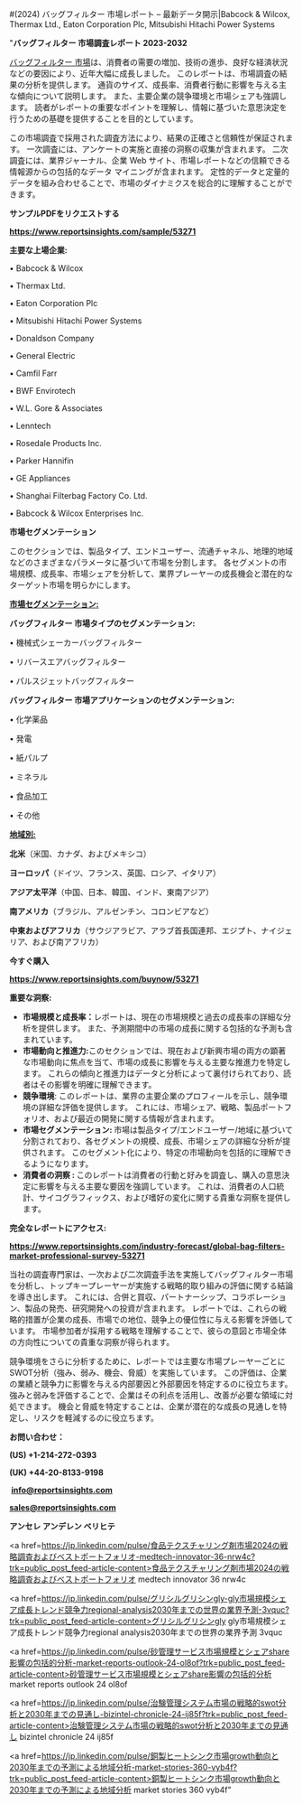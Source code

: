 #(2024) バッグフィルター 市場レポート – 最新データ開示|Babcock & Wilcox, Thermax Ltd., Eaton Corporation Plc, Mitsubishi Hitachi Power Systems

"<strong>バッグフィルター 市場調査レポート 2023-2032</strong>

<a href=https://www.reportsinsights.com/sample/53271>バッグフィルター 市場</a>は、消費者の需要の増加、技術の進歩、良好な経済状況などの要因により、近年大幅に成長しました。 このレポートは、市場調査の結果の分析を提供します。 通貨のサイズ、成長率、消費者行動に影響を与える主な傾向について説明します。 また、主要企業の競争環境と市場シェアも強調します。 読者がレポートの重要なポイントを理解し、情報に基づいた意思決定を行うための基礎を提供することを目的としています。

この市場調査で採用された調査方法により、結果の正確さと信頼性が保証されます。 一次調査には、アンケートの実施と直接の洞察の収集が含まれます。 二次調査には、業界ジャーナル、企業 Web サイト、市場レポートなどの信頼できる情報源からの包括的なデータ マイニングが含まれます。 定性的データと定量的データを組み合わせることで、市場のダイナミクスを総合的に理解することができます。

<strong><b>サンプルPDFをリクエストする</b></strong>

<a href=https://www.reportsinsights.com/sample/53271><strong><u>https://www.reportsinsights.com/sample/53271</u></strong></a>

<strong>主要な上場企業:</strong>

• Babcock & Wilcox

• Thermax Ltd.

• Eaton Corporation Plc

• Mitsubishi Hitachi Power Systems

• Donaldson Company

• General Electric

• Camfil Farr

• BWF Envirotech

• W.L. Gore & Associates

• Lenntech

• Rosedale Products Inc.

• Parker Hannifin

• GE Appliances

• Shanghai Filterbag Factory Co.  Ltd.

• Babcock & Wilcox Enterprises  Inc.

<strong>市場セグメンテーション</strong>

このセクションでは、製品タイプ、エンドユーザー、流通チャネル、地理的地域などのさまざまなパラメータに基づいて市場を分割します。 各セグメントの市場規模、成長率、市場シェアを分析して、業界プレーヤーの成長機会と潜在的なターゲット市場を明らかにします。

<strong><u>市場セグメンテーション</u></strong><strong><u>:</u></strong>

<strong>バッグフィルター 市場タイプのセグメンテーション:</strong>

• 機械式シェーカーバッグフィルター

• リバースエアバッグフィルター

• パルスジェットバッグフィルター

<strong>バッグフィルター 市場アプリケーションのセグメンテーション:</strong>

• 化学薬品

• 発電

• 紙パルプ

• ミネラル

• 食品加工

• その他

<strong><u>地域別</u></strong><strong><u>:</u></strong>

<strong>北米</strong>（米国、カナダ、およびメキシコ）

<strong>ヨーロッパ</strong>（ドイツ、フランス、英国、ロシア、イタリア）

<strong>アジア太平洋</strong>（中国、日本、韓国、インド、東南アジア）

<strong>南アメリカ</strong>（ブラジル、アルゼンチン、コロンビアなど）

<strong>中東およびアフリカ</strong>（サウジアラビア、アラブ首長国連邦、エジプト、ナイジェリア、および南アフリカ）

<strong>今すぐ購入</strong>

<a href=https://www.reportsinsights.com/buynow/53271><strong><u>https://www.reportsinsights.com/buynow/53271</u></strong></a>

<strong>重要な洞察:</strong>
<ul>
  <li><strong>市場規模と成長率：</strong>レポートは、現在の市場規模と過去の成長率の詳細な分析を提供します。 また、予測期間中の市場の成長に関する包括的な予測も含まれています。</li>
  <li><strong>市場動向と推進力:</strong>このセクションでは、現在および新興市場の両方の顕著な市場動向に焦点を当て、市場の成長に影響を与える主要な推進力を特定します。 これらの傾向と推進力はデータと分析によって裏付けられており、読者はその影響を明確に理解できます。</li>
  <li><strong>競争環境</strong>: このレポートは、業界の主要企業のプロフィールを示し、競争環境の詳細な評価を提供します。 これには、市場シェア、戦略、製品ポートフォリオ、および最近の開発に関する情報が含まれます。</li>
  <li><strong>市場セグメンテーション: </strong>市場は製品タイプ/エンドユーザー/地域に基づいて分割されており、各セグメントの規模、成長、市場シェアの詳細な分析が提供されます。 このセグメント化により、特定の市場動向を包括的に理解できるようになります。</li>
  <li><strong>消費者の洞察 : </strong>このレポートは消費者の行動と好みを調査し、購入の意思決定に影響を与える主要な要因を強調しています。 これは、消費者の人口統計、サイコグラフィックス、および嗜好の変化に関する貴重な洞察を提供します。</li>
</ul>
<strong>完全なレポートにアクセス:</strong>

<a href=https://www.reportsinsights.com/industry-forecast/global-bag-filters-market-professional-survey-53271><strong><u><b>https://www.reportsinsights.com/industry-forecast/global-bag-filters-market-professional-survey-53271</b></u></strong></a>

当社の調査専門家は、一次および二次調査手法を実施してバッグフィルター市場を分析し、トップキープレーヤーが実施する戦略的取り組みの評価に関する結論を導き出します。 これには、合併と買収、パートナーシップ、コラボレーション、製品の発売、研究開発への投資が含まれます。 レポートでは、これらの戦略的措置が企業の成長、市場での地位、競争上の優位性に与える影響を評価しています。 市場参加者が採用する戦略を理解することで、彼らの意図と市場全体の方向性についての貴重な洞察が得られます。

競争環境をさらに分析するために、レポートでは主要な市場プレーヤーごとにSWOT分析（強み、弱み、機会、脅威）を実施しています。 この評価は、企業の業績と競争力に影響を与える内部要因と外部要因を特定するのに役立ちます。 強みと弱みを評価することで、企業はその利点を活用し、改善が必要な領域に対処できます。 機会と脅威を特定することは、企業が潜在的な成長の見通しを特定し、リスクを軽減するのに役立ちます。

<strong>お問い合わせ：</strong>

<strong>(US) +1-214-272-0393</strong>

<strong>(UK) +44-20-8133-9198</strong>

<strong> </strong><a href=info@reportsinsights.com><strong><u>info@reportsinsights.com</u></strong></a>

<a href=sales@reportsinsights.com><strong><u>sales@reportsinsights.com</u></strong></a>

<strong>アンセレ アンデレン ベリヒテ</strong>

<a href=https://jp.linkedin.com/pulse/食品テクスチャリング剤市場2024の戦略調査およびベストポートフォリオ-medtech-innovator-36-nrw4c?trk=public_post_feed-article-content>食品テクスチャリング剤市場2024の戦略調査およびベストポートフォリオ medtech innovator 36 nrw4c</a>

<a href=https://jp.linkedin.com/pulse/グリシルグリシンgly-gly市場規模シェア成長トレンド競争力regional-analysis2030年までの世界の業界予測-3vquc?trk=public_post_feed-article-content>グリシルグリシンgly gly市場規模シェア成長トレンド競争力regional analysis2030年までの世界の業界予測 3vquc</a>

<a href=https://jp.linkedin.com/pulse/砂管理サービス市場規模とシェアshare影響の包括的分析-market-reports-outlook-24-ol8of?trk=public_post_feed-article-content>砂管理サービス市場規模とシェアshare影響の包括的分析 market reports outlook 24 ol8of</a>

<a href=https://jp.linkedin.com/pulse/治験管理システム市場の戦略的swot分析と2030年までの見通し-bizintel-chronicle-24-ij85f?trk=public_post_feed-article-content>治験管理システム市場の戦略的swot分析と2030年までの見通し bizintel chronicle 24 ij85f</a>

<a href=https://jp.linkedin.com/pulse/銅製ヒートシンク市場growth動向と2030年までの予測による地域分析-market-stories-360-vyb4f?trk=public_post_feed-article-content>銅製ヒートシンク市場growth動向と2030年までの予測による地域分析 market stories 360 vyb4f</a>"
